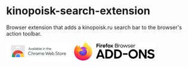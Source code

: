 # kinopoisk-search-extension
Browser extension that adds a kinopoisk.ru search bar to the browser's action toolbar.

[<img src="cws.png" height="50">](https://chrome.google.com/webstore/detail/kinopoisk-search/inpnclbkkfdkjnnnijmcjmoddimecdfn)
[<img src="ffaddons.png" height="50">](https://addons.mozilla.org/en-US/firefox/addon/kinopoisk-search/)

